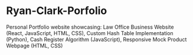 # Ryan-Clark-Porfolio

Personal Portfolio website showcasing:
Law Office Business Website (React, JavaScript, HTML, CSS), Custom Hash Table Implementation (Python), Cash Register Algorithm (JavaScript), Responsive Mock Product Webpage (HTML, CSS)